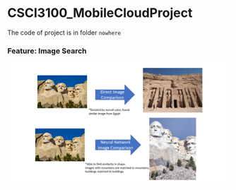 # CSCI3100_MobileCloudProject
The code of project is in folder `nowhere`

### Feature: Image Search
![Image of Feature: Image Search](https://github.com/RyanStark223232/CSCI3100_MobileCloudProject/blob/main/explanation.png)
